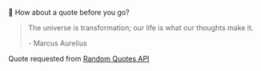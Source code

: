 📣 How about a quote before you go?

> The universe is transformation; our life is what our thoughts make it.
>
> <p>- Marcus Aurelius</p>

Quote requested from [Random Quotes API](https://github.com/lukePeavey/quotable)
